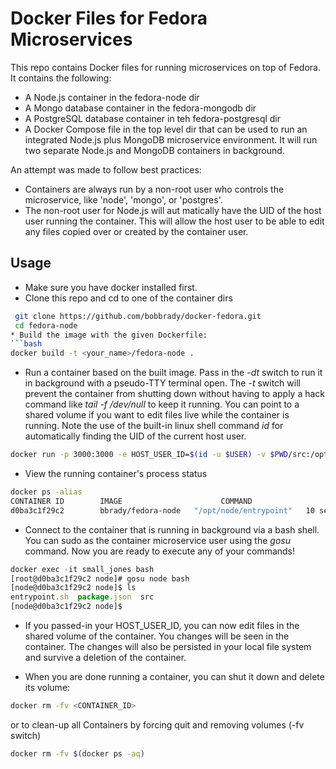 # Docker Files for Fedora Microservices
This repo contains Docker files for running microservices on top of Fedora.  It contains the following:

* A Node.js container in the fedora-node dir
* A Mongo database container in the fedora-mongodb dir
* A PostgreSQL database container in teh fedora-postgresql dir
* A Docker Compose file in the top level dir that can be used to run an integrated Node.js plus MongoDB microservice environment.  It will run two separate Node.js and MongoDB containers in background.

An attempt was made to follow best practices:

* Containers are always run by a non-root user who controls the microservice, like 'node', 'mongo', or 'postgres'.
* The non-root user for Node.js will aut matically have the UID of the host user running the container. This will allow the host user to be able to edit any files copied over or created by the container user.

## Usage
* Make sure you have docker installed first.
* Clone this repo and cd to one of the container dirs
```bash
 git clone https://github.com/bobbrady/docker-fedora.git
 cd fedora-node
* Build the image with the given Dockerfile:
```bash
docker build -t <your_name>/fedora-node .
```
* Run a container based on the built image.  Pass in the _-dt_ switch to run it in background with a pseudo-TTY terminal open. The _-t_ switch will prevent the container from shutting down without having to apply a hack command like _tail -f /dev/null_ to keep it running.  You can point to a shared volume if you want to edit files live while the container is running. Note the use of the built-in linux shell command _id_ for automatically finding the UID of the current host user.
```bash
docker run -p 3000:3000 -e HOST_USER_ID=$(id -u $USER) -v $PWD/src:/opt/node/src -dt <your_name>/fedora-node
```
* View the running container's process status
```bash
docker ps -alias
CONTAINER ID        IMAGE                      COMMAND                  CREATED             STATUS              PORTS                    NAMES
d0ba3c1f29c2        bbrady/fedora-node   "/opt/node/entrypoint"   10 seconds ago      Up 8 seconds        0.0.0.0:3000->3000/tcp   small_jones
```

* Connect to the container that is running in background via a bash shell. You can sudo as the container microservice user using the _gosu_ command.  Now you are ready to execute any of your commands!
```javascript
docker exec -it small_jones bash
[root@d0ba3c1f29c2 node]# gosu node bash
[node@d0ba3c1f29c2 node]$ ls
entrypoint.sh  package.json  src
[node@d0ba3c1f29c2 node]$
```
* If you passed-in your HOST_USER_ID, you can now edit files in the shared volume of the container.  You changes will be seen in the container.  The changes will also be persisted in your local file system and survive a deletion of the container.

* When you are done running a container, you can shut it down and delete its volume:
```bash
docker rm -fv <CONTAINER_ID>
```
or to clean-up all Containers by forcing quit and removing volumes (-fv switch)
```bash
docker rm -fv $(docker ps -aq)
```
